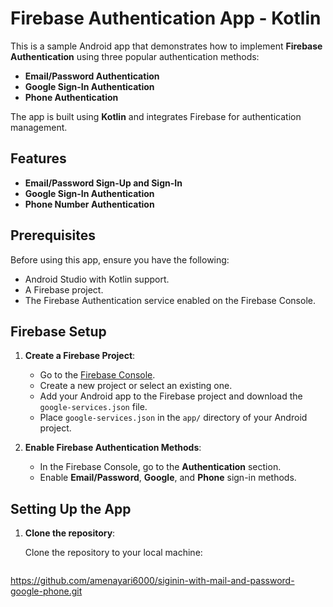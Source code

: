 # Firebase Authentication App - Kotlin

This is a sample Android app that demonstrates how to implement **Firebase Authentication** using three popular authentication methods:

- **Email/Password Authentication**
- **Google Sign-In Authentication**
- **Phone Authentication**

The app is built using **Kotlin** and integrates Firebase for authentication management.

## Features

- **Email/Password Sign-Up and Sign-In**
- **Google Sign-In Authentication**
- **Phone Number Authentication**

## Prerequisites

Before using this app, ensure you have the following:

- Android Studio with Kotlin support.
- A Firebase project.
- The Firebase Authentication service enabled on the Firebase Console.

## Firebase Setup

1. **Create a Firebase Project**:
   - Go to the [Firebase Console](https://console.firebase.google.com/).
   - Create a new project or select an existing one.
   - Add your Android app to the Firebase project and download the `google-services.json` file.
   - Place `google-services.json` in the `app/` directory of your Android project.

2. **Enable Firebase Authentication Methods**:
   - In the Firebase Console, go to the **Authentication** section.
   - Enable **Email/Password**, **Google**, and **Phone** sign-in methods.

## Setting Up the App

1. **Clone the repository**:

   Clone the repository to your local machine:
   ```bash
   
https://github.com/amenayari6000/siginin-with-mail-and-password-google-phone.git
